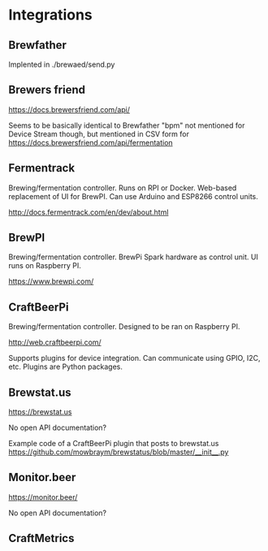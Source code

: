 
# Integrations

## Brewfather
Implented in ./brewaed/send.py


## Brewers friend
https://docs.brewersfriend.com/api/

Seems to be basically identical to Brewfather
"bpm" not mentioned for Device Stream though,
but mentioned in CSV form for
https://docs.brewersfriend.com/api/fermentation

## Fermentrack
Brewing/fermentation controller.
Runs on RPI or Docker.
Web-based replacement of UI for BrewPI.
Can use Arduino and ESP8266 control units.

http://docs.fermentrack.com/en/dev/about.html

## BrewPI
Brewing/fermentation controller.
BrewPi Spark hardware as control unit.
UI runs on Raspberry PI.

https://www.brewpi.com/

## CraftBeerPi
Brewing/fermentation controller.
Designed to be ran on Raspberry PI.

http://web.craftbeerpi.com/

Supports plugins for device integration.
Can communicate using GPIO, I2C, etc.
Plugins are Python packages.

## Brewstat.us
https://brewstat.us

No open API documentation?

Example code of a CraftBeerPi plugin that posts to brewstat.us
https://github.com/mowbraym/brewstatus/blob/master/__init__.py

## Monitor.beer
https://monitor.beer/

No open API documentation?



## CraftMetrics 
